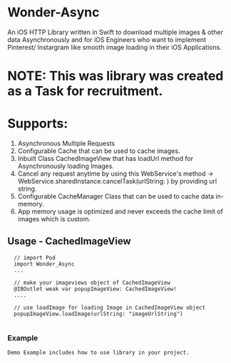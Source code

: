# Wonder-Async

An iOS HTTP Library written in Swift to download multiple images & other data Asynchronously and for iOS Engineers who want to implement Pinterest/ Instargram like smooth image loading in their iOS Applications.

# NOTE: This was library was created as a Task for recruitment.

# Supports:
1. Asynchronous Multiple Requests
2. Configurable Cache that can be used to cache images.
3. Inbuilt Class CachedImageView that has loadUrl method for Asynchronously loading Images.
4. Cancel any request anytime by using this WebService's method -> WebService.sharedInstance.cancelTask(urlString: ) by providing url string.
5. Configurable CacheManager Class that can be used to cache data in-memory.
6. App memory usage is optimized and never exceeds the cache limit of images which is custom. 

## Usage - CachedImageView
```
  // import Pod
  import Wonder_Async
  ...
  
  // make your imageviews object of CachedImageView
  @IBOutlet weak var popupImageView: CachedImageView!
  ....
  
  // use loadImage for loading Image in CachedImageView object 
  popupImageView.loadImage(urlString: "imageUrlString")
  
```

### Example
    Demo Example includes how to use library in your project. 

